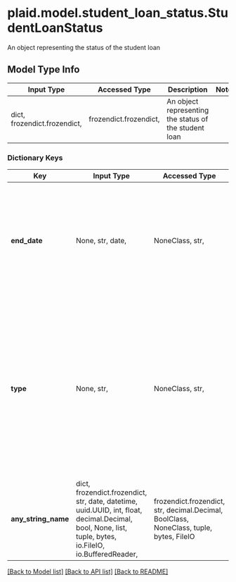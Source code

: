 # plaid.model.student_loan_status.StudentLoanStatus

An object representing the status of the student loan

## Model Type Info
Input Type | Accessed Type | Description | Notes
------------ | ------------- | ------------- | -------------
dict, frozendict.frozendict,  | frozendict.frozendict,  | An object representing the status of the student loan | 

### Dictionary Keys
Key | Input Type | Accessed Type | Description | Notes
------------ | ------------- | ------------- | ------------- | -------------
**end_date** | None, str, date,  | NoneClass, str,  | The date until which the loan will be in its current status. Dates are returned in an [ISO 8601](https://wikipedia.org/wiki/ISO_8601) format (YYYY-MM-DD).  | value must conform to RFC-3339 full-date YYYY-MM-DD
**type** | None, str,  | NoneClass, str,  | The status type of the student loan | must be one of ["cancelled", "charged off", "claim", "consolidated", "deferment", "delinquent", "discharged", "extension", "forbearance", "in grace", "in military", "in school", "not fully disbursed", "other", "paid in full", "refunded", "repayment", "transferred", ] 
**any_string_name** | dict, frozendict.frozendict, str, date, datetime, uuid.UUID, int, float, decimal.Decimal, bool, None, list, tuple, bytes, io.FileIO, io.BufferedReader,  | frozendict.frozendict, str, decimal.Decimal, BoolClass, NoneClass, tuple, bytes, FileIO | any string name can be used but the value must be the correct type | [optional]

[[Back to Model list]](../../README.md#documentation-for-models) [[Back to API list]](../../README.md#documentation-for-api-endpoints) [[Back to README]](../../README.md)

